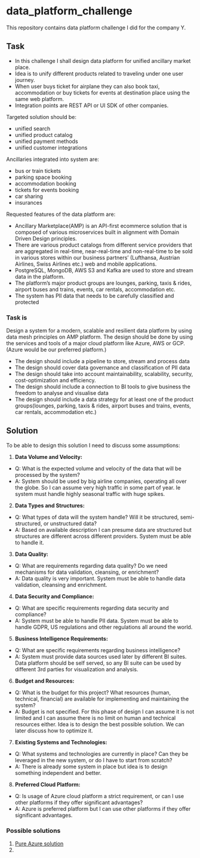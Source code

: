 # data_platform_challenge
This repository contains data platform challenge I did for the company Y.

## Task
* In this challenge I shall design data platform for unified ancillary market place.
* Idea is to unify different products related to traveling under one user journey.
* When user buys ticket for airplane they can also book taxi, accommodation or buy tickets for events at destination place using the same web platform.
* Integration points are REST API or UI SDK of other companies.

Targeted solution should be:
- unified search
- unified product catalog
- unified payment methods
- unified customer integrations

Ancillaries integrated into system are:
- bus or train tickets
- parking space booking
- accommodation booking
- tickets for events booking
- car sharing
- insurances

Requested features of the data platform are:

* Ancillary Marketplace(AMP) is an API-first ecommerce solution that is composed of various microservices built in alignment with Domain Driven Design principles.
* There are various product catalogs from different service providers that are aggregated in real-time, near-real-time and non-real-time to be sold in various stores within our business partners’ (Lufthansa, Austrian Airlines, Swiss Airlines etc.) web and mobile applications.
* PostgreSQL, MongoDB, AWS S3 and Kafka are used to store and stream data in the platform.
* The platform’s major product groups are lounges, parking, taxis & rides, airport buses and trains, events, car rentals, accommodation etc.
* The system has PII data that needs to be carefully classified and protected

### Task is
Design a system for a modern, scalable and resilient data platform by using data mesh principles on AMP platform. The design should be done by using the services and tools of a major cloud platform like Azure, AWS or GCP. (Azure would be our preferred platform.)

* The design should include a pipeline to store, stream and process data
* The design should cover data governance and classification of PII data
* The design should take into account maintainability, scalability, security, cost-optimization and efficiency.
* The design should include a connection to BI tools to give business the freedom to analyse and visualise data
* The design should include a data strategy for at least one of the product groups(lounges, parking, taxis & rides, airport buses and trains, events, car rentals, accommodation etc.)

## Solution
To be able to design this solution I need to discuss some assumptions:

1. **Data Volume and Velocity:**
  * Q: What is the expected volume and velocity of the data that will be processed by the system?
  * A: System should be used by big airline companies, operating all over the globe. So I can assume very high traffic in some part of year. Ie system must handle highly seasonal traffic with huge spikes.

2. **Data Types and Structures:**
  * Q: What types of data will the system handle? Will it be structured, semi-structured, or unstructured data?
  * A: Based on available description I can presume data are structured but structures are different across different providers. System must be able to handle it.

3. **Data Quality:**
  * Q: What are requirements regarding data quality? Do we need mechanisms for data validation, cleansing, or enrichment?
  * A: Data quality is very important. System must be able to handle data validation, cleansing and enrichment.

4. **Data Security and Compliance:**
  * Q: What are specific requirements regarding data security and compliance?
  * A: System must be able to handle PII data. System must be able to handle GDPR, US regulations and other regulations all around the world.

5. **Business Intelligence Requirements:**
  * Q: What are specific requirements regarding business intelligence?
  * A: System must provide data sources used later by different BI suites. Data platform should be self served, so any BI suite can be used by different 3rd parties for visualization and analysis.

6. **Budget and Resources:**
  * Q: What is the budget for this project? What resources (human, technical, financial) are available for implementing and maintaining the system?
  * A: Budget is not specified. For this phase of design I can assume it is not limited and I can assume there is no limit on human and technical resources either. Idea is to design the best possible solution. We can later discuss how to optimize it.

7. **Existing Systems and Technologies:**
  * Q: What systems and technologies are currently in place? Can they be leveraged in the new system, or do I have to start from scratch?
  * A: There is already some system in place but idea is to design something independent and better.

8. **Preferred Cloud Platform:**
  * Q: Is usage of  Azure cloud platform a strict requirement, or can I use other platforms if they offer significant advantages?
  * A: Azure is preferred platform but I can use other platforms if they offer significant advantages.

### Possible solutions

1. [Pure Azure solution](azure-solution.md)
2.